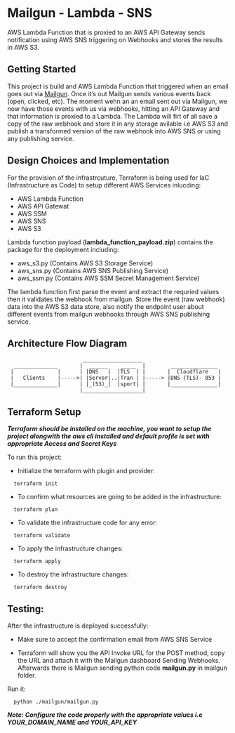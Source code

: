 # Mailgun - Lambda - SNS

AWS Lambda Function that is proxied to an AWS API Gateway sends notification using AWS SNS triggering on Webhooks and stores the results in AWS S3. 

## Getting Started

This project is build and AWS Lambda Function that triggered when an email goes out via [Mailgun](mailgun.com). Once it’s out Mailgun sends various events back (open, clicked, etc). The moment wehn an an email sent out via Mailgun, we now have those events with us via webhooks, hitting an API Gateway and that information is proxied to a Lambda. The Lambda will firt of all save a copy of the raw webhook and store it in any storage avilable i.e AWS S3 and publish a transformed version of the raw webhook into AWS SNS or using any publishing service.

## Design Choices and Implementation

For the provision of the infrastrcuture, Terraform is being used for IaC (Infrastructure as Code) to setup different AWS Services inlucding:

* AWS Lambda Function
* AWS API Gatewat
* AWS SSM
* AWS SNS
* AWS S3

Lambda function payload (**lambda_function_payload.zip**) contains the package for the deployment including:

- aws_s3.py (Contains AWS S3 Storage Service)
- aws_sns.py (Contains AWS SNS Publishing Service)
- aws_ssm.py (Contains AWS SSM Secret Management Service)

The lambda function first parse the event and extract the requried values then it validates the webhook from mailgun. Store the event (raw webhook) data into the AWS S3 data store, also notify the endpoint user about different events from mailgun webhooks through AWS SNS publishing service.

## Architecture Flow Diagram

                           
                            ___________________
      ______________       |  ______    _____  |        _______________ 
     |              |      | |DNS   |  |TLS  | |       |  Cloudflare   | 
     |   Clients    |----->| |Server|..|Tran | |-----> |DNS (TLS)- 853 |
     |______________|      | |_(53)_|  |sport| |       |_______________|
                           |___________________|
                           


## Terraform Setup

***Terraform should be installed on the machine, you want to setup the project alongwith the aws cli installed and default profile is set with appropriate Access and Secret Keys***

To run this project:

- Initialize the terraform with plugin and provider:
```
  terraform init
```

- To confirm what resources are going to be added in the infrastructure:
```
  terraform plan
```

- To validate the infrastructure code for any error:
```
  terraform validate
```

- To apply the infrastructure changes:
```
  terraform apply
```

- To destroy the infrastructure changes:
```
  terraform destroy
```

## Testing:

After the infrastructure is deployed successfully:

- Make sure to accept the confirmation email from AWS SNS Service

- Terraform will show you the API Invoke URL for the POST method, copy the URL and attach it with the Mailgun dashboard Sending Webhooks. Afterwards there is Mailgun sending python code **mailgun.py** in mailgun folder. 

Run it:

```
  python ./mailgun/mailgun.py
```
***Note: Configure the code properly with the appropriate values i.e YOUR_DOMAIN_NAME and YOUR_API_KEY***